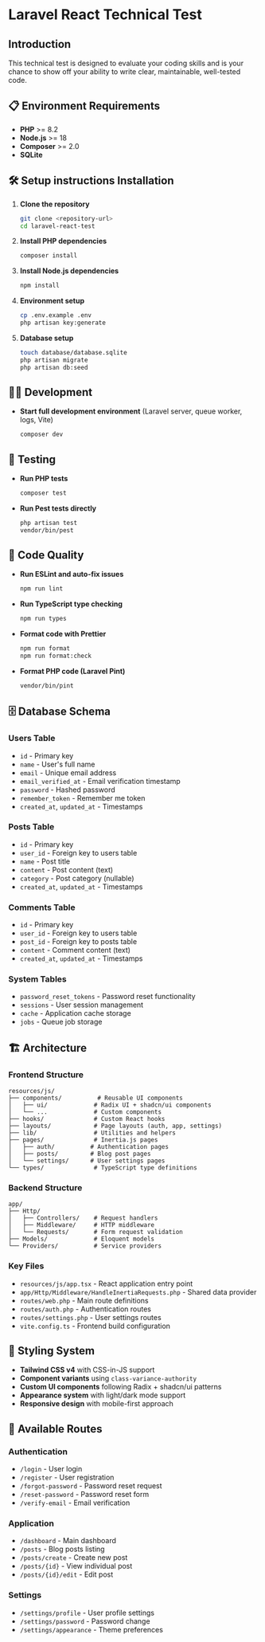 # Laravel React Technical Test

## Introduction
This technical test is designed to evaluate your coding skills and is your chance to show off your ability to write clear, maintainable, 
well-tested code.

## 📋 Environment Requirements

- **PHP** >= 8.2
- **Node.js** >= 18
- **Composer** >= 2.0
- **SQLite**

## 🛠 Setup instructions Installation

1. **Clone the repository**
   ```bash
   git clone <repository-url>
   cd laravel-react-test
   ```

2. **Install PHP dependencies**
   ```bash
   composer install
   ```

3. **Install Node.js dependencies**
   ```bash
   npm install
   ```

4. **Environment setup**
   ```bash
   cp .env.example .env
   php artisan key:generate
   ```

5. **Database setup**
   ```bash
   touch database/database.sqlite
   php artisan migrate
   php artisan db:seed
   ```

## 🏃‍♂️ Development

- **Start full development environment** (Laravel server, queue worker, logs, Vite)
  ```bash
  composer dev
  ```

## 🧪 Testing

- **Run PHP tests**
  ```bash
  composer test
  ```

- **Run Pest tests directly**
  ```bash
  php artisan test
  vendor/bin/pest
  ```

## 🎨 Code Quality

- **Run ESLint and auto-fix issues**
  ```bash
  npm run lint
  ```

- **Run TypeScript type checking**
  ```bash
  npm run types
  ```

- **Format code with Prettier**
  ```bash
  npm run format
  npm run format:check
  ```

- **Format PHP code (Laravel Pint)**
  ```bash
  vendor/bin/pint
  ```

## 🗄 Database Schema

### Users Table
- `id` - Primary key
- `name` - User's full name
- `email` - Unique email address
- `email_verified_at` - Email verification timestamp
- `password` - Hashed password
- `remember_token` - Remember me token
- `created_at`, `updated_at` - Timestamps

### Posts Table
- `id` - Primary key
- `user_id` - Foreign key to users table
- `name` - Post title
- `content` - Post content (text)
- `category` - Post category (nullable)
- `created_at`, `updated_at` - Timestamps

### Comments Table
- `id` - Primary key
- `user_id` - Foreign key to users table
- `post_id` - Foreign key to posts table
- `content` - Comment content (text)
- `created_at`, `updated_at` - Timestamps

### System Tables
- `password_reset_tokens` - Password reset functionality
- `sessions` - User session management
- `cache` - Application cache storage
- `jobs` - Queue job storage

## 🏗 Architecture

### Frontend Structure
```
resources/js/
├── components/          # Reusable UI components
│   ├── ui/             # Radix UI + shadcn/ui components
│   └── ...             # Custom components
├── hooks/              # Custom React hooks
├── layouts/            # Page layouts (auth, app, settings)
├── lib/                # Utilities and helpers
├── pages/              # Inertia.js pages
│   ├── auth/          # Authentication pages
│   ├── posts/         # Blog post pages
│   └── settings/      # User settings pages
└── types/              # TypeScript type definitions
```

### Backend Structure
```
app/
├── Http/
│   ├── Controllers/    # Request handlers
│   ├── Middleware/     # HTTP middleware
│   └── Requests/       # Form request validation
├── Models/             # Eloquent models
└── Providers/          # Service providers
```

### Key Files
- `resources/js/app.tsx` - React application entry point
- `app/Http/Middleware/HandleInertiaRequests.php` - Shared data provider
- `routes/web.php` - Main route definitions
- `routes/auth.php` - Authentication routes
- `routes/settings.php` - User settings routes
- `vite.config.ts` - Frontend build configuration

## 🎨 Styling System

- **Tailwind CSS v4** with CSS-in-JS support
- **Component variants** using `class-variance-authority`
- **Custom UI components** following Radix + shadcn/ui patterns
- **Appearance system** with light/dark mode support
- **Responsive design** with mobile-first approach

## 📝 Available Routes

### Authentication
- `/login` - User login
- `/register` - User registration
- `/forgot-password` - Password reset request
- `/reset-password` - Password reset form
- `/verify-email` - Email verification

### Application
- `/dashboard` - Main dashboard
- `/posts` - Blog posts listing
- `/posts/create` - Create new post
- `/posts/{id}` - View individual post
- `/posts/{id}/edit` - Edit post

### Settings
- `/settings/profile` - User profile settings
- `/settings/password` - Password change
- `/settings/appearance` - Theme preferences
